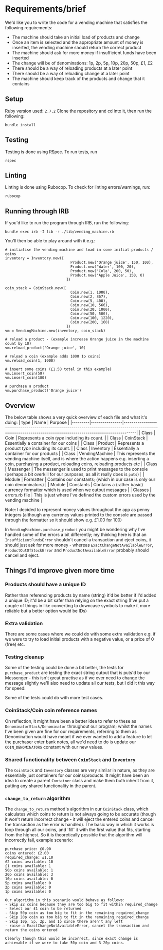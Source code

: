 # Requirements/brief

We'd like you to write the code for a vending machine that satisfies the following requirements:
* The machine should take an initial load of products and change
* Once an item is selected and the appropriate amount of money is inserted, the vending machine should return the correct product
* The machine should ask for more money if insufficient funds have been inserted
* The change will be of denominations: 1p, 2p, 5p, 10p, 20p, 50p, £1, £2
* There should be a way of reloading products at a later point
* There should be a way of reloading change at a later point
* The machine should keep track of the products and change that it contains

## Setup
Ruby version used: ```2.7.2```
Clone the repository and cd into it, then run the following:
```
bundle install
```

## Testing
Testing is done using RSpec. To run tests, run
```
rspec
```

## Linting
Linting is done using Rubocop. To check for linting errors/warnings, run:
```
rubocop
```

## Running through IRB
If you'd like to run the program through IRB, run the following:
```
bundle exec irb -I lib -r ./lib/vending_machine.rb
```
You'll then be able to play around with it e.g.:

```
# initialise the vending machine and load in some initial products / coins
inventory = Inventory.new([
                              Product.new('Orange juice', 150, 100),
                              Product.new('Water', 100, 20),
                              Product.new('Cola', 200, 50),
                              Product.new('Apple Juice', 150, 0)
                            ])

coin_stack = CoinStack.new([
                              Coin.new(1, 1000),
                              Coin.new(2, 867),
                              Coin.new(5, 400),
                              Coin.new(10, 566),
                              Coin.new(20, 1000),
                              Coin.new(50, 500),
                              Coin.new(100, 1220),
                              Coin.new(200, 160)
                            ])
vm = VendingMachine.new(inventory, coin_stack)

# reload a product - (example increase Orange juice in the machine count by 10)
vm.reload_product('Orange juice', 10)

# reload a coin (example adds 1000 1p coins)
vm.reload_coin(1, 1000)

# insert some coins (£1.50 total in this example)
vm.insert_coin(50)
vm.insert_coin(100)

# purchase a product
vm.purchase_product('Orange juice')
```


## Overview
The below table shows a very quick overview of each file and what it's doing:
| type    | Name           | Purpose                                                                                                                                                          |
|---------|----------------|------------------------------------------------------------------------------------------------------------------------------------------------------------------|
| Class   | Coin           | Represents a coin *type* including its count.                                                                                                                    |
| Class   | CoinStack      | Essentially a container for our coins                                                                                                                            |
| Class   | Product        | Represents a product *type* including its count.                                                                                                                 |
| Class   | Inventory      | Essentially a container for our products                                                                                                                         |
| Class   | VendingMachine | This represents the vending machine itself, and is where the action happens e.g. inserting a coin, purchasing a product, reloading coins, reloading products etc |
| Class   | Messenger      | The messenger is used to print messages to the console (perhaps a bit overkill for our purposes, as all it really does is ```puts```)                            |
| Module  | Formatter      | Contains our constants; (which in our case is only our coin denominators)                                                                                        |
| Module  | Constants      | Contains a (rather basic) currency formatter which is used when we output messages                                                                               |
| Classes | errors.rb file | This is just where I've defined the custom errors used by the vending machine                                                                                    |

Note: I decided to represent money values throughout the app as penny integers (although any currency values printed to the console are passed through the formatter so it should show e.g. £1.00 for 100)

In ```VendingMachine.purchase_product``` you might be wondering why I've handled some of the errors a bit differently; my thinking here is that an ```InsufficientFundsError``` shouldn't cancel a transaction and eject coins, it should just ask for more money - whereas ```ExactChangeNotAvailableError```, ```ProductOutOfStockError``` and ```ProductNotAvailableError``` probably should cancel and eject.

## Things I'd improve given more time

### Products should have a unique ID
Rather than referencing products by name (string) it'd be better if I'd added a unique ID; it'd be a bit safer than relying on the exact string (I've put a couple of things in like converting to downcase symbols to make it more reliable but a better option would be IDs)

### Extra validation
There are some cases where we could do with some extra validation e.g. if we were to try to load initial products with a negative value, or a price of 0 (free) etc.

### Testing cleanup
Some of the testing could be done a bit better, the tests for ```purchase_product``` are testing the exact string output that is puts'd by our Messenger - this isn't great practise as if we ever need to change the message slightly we'll also need to update all our tests, but I did it this way for speed.

Some of the tests could do with more test cases.

### CoinStack/Coin coin reference names
On reflection, it might have been a better idea to refer to these as ```DenominatorStack/Denominator``` throughout our program; whilst the names I've been given are fine for our requirements, referring to them as Denomination would have meant if we ever wanted to add a feature to let the purchaser enter bank notes, all we'd need to do is update our ```COIN_DENOMINATORS``` constant with our new values.

### Shared functionality between ```CoinStack``` and ```Inventory```
The ```CoinStack``` and ```Inventory``` classes are very similar in nature, as they are essentially just containers for our coins/products. It might have been an idea to create a parent ```Container``` class and make them both inherit from it, putting any shared functionality in the parent.

### ```change_to_return``` algorithm
The ```change_to_return``` method's algorithm in our ```CoinStack``` class, which calculates which coins to return is not always going to be accurate (though it won't return incorrect change - it will eject the entered coins and cancel the transaction as the error is handled). The basic way in which it works is loop through all our coins, and 'fill' it with the first value that fits, starting from the highest. So it is theoretically possible that the algorithm will incorrectly fail, example scenario:

```
purchase price: £0.90
coins entered: £2.00
required_change: £1.10
£2 coins available: 10
£1 coins available: 1
50p coins available: 1
20p coins available: 3
10p coins available: 0
5p coins available: 0
2p coins available: 0
1p coins available: 0

Our algorithm in this scenario would behave as follows:
- Skip £2 coins because they are too big to fit within required_change
- Select our £1 coin to be returned
- Skip 50p coin as too big to fit in the remaining required_change
- Skip 20p coin as too big to fit in the remaining required_change
- Skip 10p, 5p, 2p, and 1p since there aren't any left
- raise a ExactChangeNotAvailableError, cancel the transaction and return the coins entered

Clearly though this would be incorrect, since exact change is achievable if we were to take 50p coin and 3 20p coins.
```


